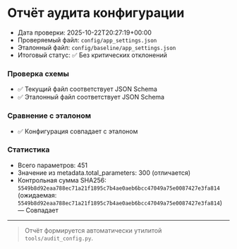 # Отчёт аудита конфигурации

- Дата проверки: 2025-10-22T20:27:19+00:00
- Проверяемый файл: `config/app_settings.json`
- Эталонный файл: `config/baseline/app_settings.json`
- Итоговый статус: ✅ Без критических отклонений

### Проверка схемы
- ✅ Текущий файл соответствует JSON Schema
- ✅ Эталонный файл соответствует JSON Schema

### Сравнение с эталоном
- ✅ Конфигурация совпадает с эталоном

### Статистика
- Всего параметров: 451
- Значение из metadata.total_parameters: 300 (отличается)
- Контрольная сумма SHA256: `5549b8d92eaa788ec71a21f1895c7b4ae0aeb6bcc47049a75e0087427e3fa814` (ожидаемая: `5549b8d92eaa788ec71a21f1895c7b4ae0aeb6bcc47049a75e0087427e3fa814`) — Совпадает

---

> Отчёт формируется автоматически утилитой `tools/audit_config.py`.
